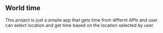 ## World time

This project is just a simple app that gets time from differnt APIs and user can select location and get time based on the location selected by user.
